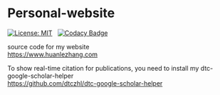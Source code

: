 # Personal-website

[![License: MIT](https://img.shields.io/badge/License-MIT-yellow.svg)](https://opensource.org/licenses/MIT) &nbsp;
[![Codacy Badge](https://api.codacy.com/project/badge/Grade/a1df994590094f66ba0a35efdebad83c)](https://www.codacy.com/app/dtczhl/dtc-personal-website?utm_source=github.com&amp;utm_medium=referral&amp;utm_content=dtczhl/dtc-personal-website&amp;utm_campaign=Badge_Grade)

source code for my website   
<https://www.huanlezhang.com>

To show real-time citation for publications, you need to install my dtc-google-scholar-helper   
<https://github.com/dtczhl/dtc-google-scholar-helper>
